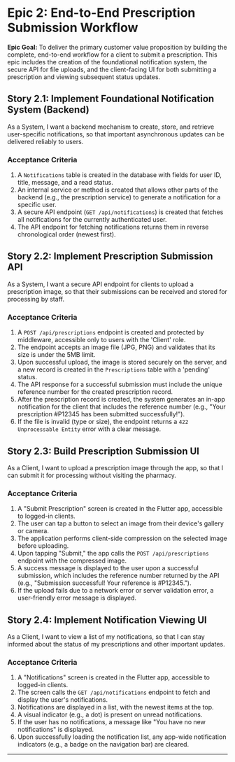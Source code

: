 # Epic 2: End-to-End Prescription Submission Workflow

**Epic Goal:** To deliver the primary customer value proposition by building the complete, end-to-end workflow for a client to submit a prescription. This epic includes the creation of the foundational notification system, the secure API for file uploads, and the client-facing UI for both submitting a prescription and viewing subsequent status updates.

## Story 2.1: Implement Foundational Notification System (Backend)

As a System,
I want a backend mechanism to create, store, and retrieve user-specific notifications,
so that important asynchronous updates can be delivered reliably to users.

### Acceptance Criteria

1.  A `Notifications` table is created in the database with fields for user ID, title, message, and a read status.
2.  An internal service or method is created that allows other parts of the backend (e.g., the prescription service) to generate a notification for a specific user.
3.  A secure API endpoint (`GET /api/notifications`) is created that fetches all notifications for the currently authenticated user.
4.  The API endpoint for fetching notifications returns them in reverse chronological order (newest first).

## Story 2.2: Implement Prescription Submission API

As a System,
I want a secure API endpoint for clients to upload a prescription image,
so that their submissions can be received and stored for processing by staff.

### Acceptance Criteria

1.  A `POST /api/prescriptions` endpoint is created and protected by middleware, accessible only to users with the 'Client' role.
2.  The endpoint accepts an image file (JPG, PNG) and validates that its size is under the 5MB limit.
3.  Upon successful upload, the image is stored securely on the server, and a new record is created in the `Prescriptions` table with a 'pending' status.
4.  The API response for a successful submission must include the unique reference number for the created prescription record.
5.  After the prescription record is created, the system generates an in-app notification for the client that includes the reference number (e.g., "Your prescription #P12345 has been submitted successfully!").
6.  If the file is invalid (type or size), the endpoint returns a `422 Unprocessable Entity` error with a clear message.

## Story 2.3: Build Prescription Submission UI

As a Client,
I want to upload a prescription image through the app,
so that I can submit it for processing without visiting the pharmacy.

### Acceptance Criteria

1.  A "Submit Prescription" screen is created in the Flutter app, accessible to logged-in clients.
2.  The user can tap a button to select an image from their device's gallery or camera.
3.  The application performs client-side compression on the selected image before uploading.
4.  Upon tapping "Submit," the app calls the `POST /api/prescriptions` endpoint with the compressed image.
5.  A success message is displayed to the user upon a successful submission, which includes the reference number returned by the API (e.g., "Submission successful! Your reference is #P12345.").
6.  If the upload fails due to a network error or server validation error, a user-friendly error message is displayed.

## Story 2.4: Implement Notification Viewing UI

As a Client,
I want to view a list of my notifications,
so that I can stay informed about the status of my prescriptions and other important updates.

### Acceptance Criteria

1.  A "Notifications" screen is created in the Flutter app, accessible to logged-in clients.
2.  The screen calls the `GET /api/notifications` endpoint to fetch and display the user's notifications.
3.  Notifications are displayed in a list, with the newest items at the top.
4.  A visual indicator (e.g., a dot) is present on unread notifications.
5.  If the user has no notifications, a message like "You have no new notifications" is displayed.
6.  Upon successfully loading the notification list, any app-wide notification indicators (e.g., a badge on the navigation bar) are cleared.

---
